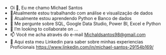 - Oi 👋, Eu me chamo Michael Santos
- 👀Atualmente estou trabalhando com análise e visualização de dados
- 🌱 Atualmente estou aprendendo Python e Banco de dados
- 💬 Me pergunte sobre SQL, Google Data Studio, Power BI, Excel e Python
- 💞️ I’m looking to collaborate on ...
- 📫 Você me acha através do e-mail Michaldsantos98@gmail.com
- 📄 Aqui esta meu Linkedin para saber sobre minhas experiencias Proficionais https://www.linkedin.com/in/michael-santos-29154b169/

<!---
Michael-Santos98/Michael-Santos98 is a ✨ special ✨ repository because its `README.md` (this file) appears on your GitHub profile.
You can click the Preview link to take a look at your changes.
--->
